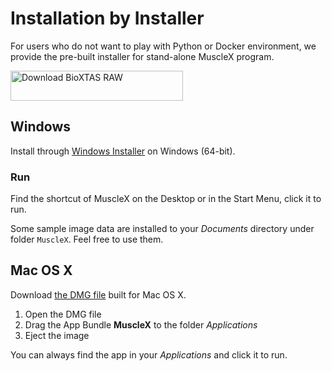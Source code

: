 # Installation by Installer

For users who do not want to play with Python or Docker environment, we provide the pre-built installer for stand-alone MuscleX program.

<a href="https://sourceforge.net/projects/musclex/"><img alt="Download BioXTAS RAW" src="https://a.fsdn.com/con/app/sf-download-button" width=276 height=48 srcset="https://a.fsdn.com/con/app/sf-download-button?button_size=2x 2x"></a>

## Windows
Install through [Windows Installer](https://sourceforge.net/projects/musclex/) on Windows (64-bit).

### Run
Find the shortcut of MuscleX on the Desktop or in the Start Menu, click it to run.

Some sample image data are installed to your *Documents* directory under folder `MuscleX`. Feel free to use them.

## Mac OS X
Download [the DMG file](https://sourceforge.net/projects/musclex/files/) built for Mac OS X.

1. Open the DMG file
2. Drag the App Bundle **MuscleX** to the folder *Applications*
3. Eject the image

You can always find the app in your *Applications* and click it to run.
